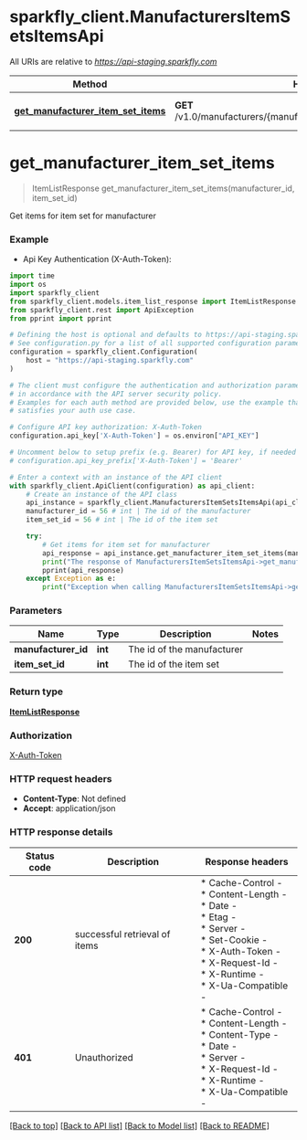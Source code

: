 # sparkfly_client.ManufacturersItemSetsItemsApi

All URIs are relative to *https://api-staging.sparkfly.com*

Method | HTTP request | Description
------------- | ------------- | -------------
[**get_manufacturer_item_set_items**](ManufacturersItemSetsItemsApi.md#get_manufacturer_item_set_items) | **GET** /v1.0/manufacturers/{manufacturer_id}/item_sets/{item_set_id}/items | Get items for item set for manufacturer


# **get_manufacturer_item_set_items**
> ItemListResponse get_manufacturer_item_set_items(manufacturer_id, item_set_id)

Get items for item set for manufacturer

### Example

* Api Key Authentication (X-Auth-Token):
```python
import time
import os
import sparkfly_client
from sparkfly_client.models.item_list_response import ItemListResponse
from sparkfly_client.rest import ApiException
from pprint import pprint

# Defining the host is optional and defaults to https://api-staging.sparkfly.com
# See configuration.py for a list of all supported configuration parameters.
configuration = sparkfly_client.Configuration(
    host = "https://api-staging.sparkfly.com"
)

# The client must configure the authentication and authorization parameters
# in accordance with the API server security policy.
# Examples for each auth method are provided below, use the example that
# satisfies your auth use case.

# Configure API key authorization: X-Auth-Token
configuration.api_key['X-Auth-Token'] = os.environ["API_KEY"]

# Uncomment below to setup prefix (e.g. Bearer) for API key, if needed
# configuration.api_key_prefix['X-Auth-Token'] = 'Bearer'

# Enter a context with an instance of the API client
with sparkfly_client.ApiClient(configuration) as api_client:
    # Create an instance of the API class
    api_instance = sparkfly_client.ManufacturersItemSetsItemsApi(api_client)
    manufacturer_id = 56 # int | The id of the manufacturer
    item_set_id = 56 # int | The id of the item set

    try:
        # Get items for item set for manufacturer
        api_response = api_instance.get_manufacturer_item_set_items(manufacturer_id, item_set_id)
        print("The response of ManufacturersItemSetsItemsApi->get_manufacturer_item_set_items:\n")
        pprint(api_response)
    except Exception as e:
        print("Exception when calling ManufacturersItemSetsItemsApi->get_manufacturer_item_set_items: %s\n" % e)
```



### Parameters

Name | Type | Description  | Notes
------------- | ------------- | ------------- | -------------
 **manufacturer_id** | **int**| The id of the manufacturer | 
 **item_set_id** | **int**| The id of the item set | 

### Return type

[**ItemListResponse**](ItemListResponse.md)

### Authorization

[X-Auth-Token](../README.md#X-Auth-Token)

### HTTP request headers

 - **Content-Type**: Not defined
 - **Accept**: application/json

### HTTP response details
| Status code | Description | Response headers |
|-------------|-------------|------------------|
**200** | successful retrieval of items |  * Cache-Control -  <br>  * Content-Length -  <br>  * Date -  <br>  * Etag -  <br>  * Server -  <br>  * Set-Cookie -  <br>  * X-Auth-Token -  <br>  * X-Request-Id -  <br>  * X-Runtime -  <br>  * X-Ua-Compatible -  <br>  |
**401** | Unauthorized |  * Cache-Control -  <br>  * Content-Length -  <br>  * Content-Type -  <br>  * Date -  <br>  * Server -  <br>  * X-Request-Id -  <br>  * X-Runtime -  <br>  * X-Ua-Compatible -  <br>  |

[[Back to top]](#) [[Back to API list]](../README.md#documentation-for-api-endpoints) [[Back to Model list]](../README.md#documentation-for-models) [[Back to README]](../README.md)

